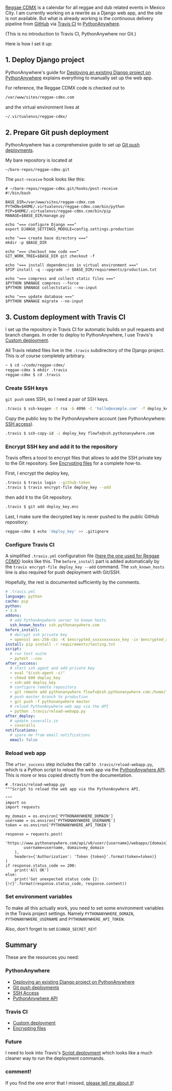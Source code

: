 <!--
.. title: Continuous delivery of a Django app from Travis CI to PythonAnywhere
.. slug: continuous-delivery-of-a-django-app-from-travis-ci-to-pythonanywhere
.. date: 2017-07-27 12:20:32 UTC-05:00
.. tags: pythonanywhere, django, python, travis ci, continuous delivery, github
.. category: 
.. link: 
.. description: 
.. type: text
-->

[Reggae CDMX](https://www.reggae-cdmx.com) is a calendar for all reggae and dub related events in Mexico City. I am currently working on a rewrite as a Django web app, and the site is not available. But what is already working is the continuous delivery pipeline from [GitHub](https://github.com/FlowFX/reggae-cdmx/) via [Travis CI](https://travis-ci.org/) to [PythonAnywhere](https://www.pythonanywhere.com/user/flowfx/consoles/).

(This is no introduction to Travis CI, PythonAnywhere nor Git.)

Here is how I set it up:

## 1. Deploy Django project
PythonAnywhere's guide for [Deploying an existing Django project on PythonAnywhere](https://help.pythonanywhere.com/pages/DeployExistingDjangoProject) explains everything to manually set  up the web app.

For reference, the Reggae CDMX code is checked out to
```bash
/var/www/sites/reggae-cdmx.com
```

and the virtual environment lives at
```bash
~/.virtualenvs/reggae-cdmx/
```

## 2. Prepare Git push deployment
PythonAnywhere has a comprehensive guide to set up [Git push deployments](https://blog.pythonanywhere.com/87/).

My bare repository is located at
```
~/bare-repos/reggae-cdmx.git
```


The `post-receive` hook looks like this:

```
# ~/bare-repos/reggae-cdmx.git/hooks/post-receive
#!/bin/bash

BASE_DIR=/var/www/sites/reggae-cdmx.com
PYTHON=$HOME/.virtualenvs/reggae-cdmx.com/bin/python
PIP=$HOME/.virtualenvs/reggae-cdmx.com/bin/pip
MANAGE=$BASE_DIR/manage.py

echo "=== configure Django ==="
export DJANGO_SETTINGS_MODULE=config.settings.production

echo "=== create base directory ==="
mkdir -p $BASE_DIR

echo "=== checkout new code ==="
GIT_WORK_TREE=$BASE_DIR git checkout -f

echo "=== install dependencies in virtual environment ==="
$PIP install -q --upgrade -r $BASE_DIR/requirements/production.txt

echo "=== compress and collect static files ==="
$PYTHON $MANAGE compress --force
$PYTHON $MANAGE collectstatic --no-input

echo "=== update database ==="
$PYTHON $MANAGE migrate --no-input
```


## 3. Custom deployment with Travis CI
I set up the repository in Travis CI for automatic builds on pull requests and branch changes. In order to deploy to PythonAnywhere, I use Travis's [Custom deployment](https://docs.travis-ci.com/user/deployment/custom/).

All Travis related files live in the `.travis` subdirectory of the Django project. This is of course completely arbitrary.

```bash
~ $ cd ~/code/reggae-cdmx/
reggae-cdmx $ mkdir .travis
reggae-cdmx $ cd .travis
```

### Create SSH keys
`git push` uses SSH, so I need a pair of SSH keys.

```bash
.travis $ ssh-keygen -t rsa -b 4096 -C 'hallo@example.com' -f deploy_key
```

Copy the public key to the PythonAnywhere account (see PythonAnywhere: [SSH access](https://help.pythonanywhere.com/pages/SSHAccess)).
```bash
.travis $ ssh-copy-id -i deploy_key flowfx@ssh.pythonanywhere.com
```

### Encrypt SSH key and add it to the repository
Travis offers a toool to encrypt files  that allows to add the SSH private key to the Git repository. See [Encrypting files](https://docs.travis-ci.com/user/encrypting-files/) for a complete how-to.

First, I encrypt the deploy key,
```bash
.travis $ travis login --github-token
.travis $ travis encrypt-file deploy_key --add
```

then add it to the Git repository.
```bash
.travis $ git add deploy_key.enc
```

Last, I make sure the decrypted key is never pushed to the public GitHub repository:
```bash
reggae-cdmx $ echo 'deploy_key' >> .gitignore
```


### Configure Travis CI
A simplified `.travis.yml` configuration file ([here the one used for Reggae CDMX](https://github.com/FlowFX/reggae-cdmx/blob/master/.travis.yml)) looks like this. The `before_install` part is added automatically by the `travis encrypt-file deploy_key --add` command. The `ssh_known_hosts` line is also required for push deployment with Git/SSH.

Hopefully, the rest is documented sufficiently by the comments.

```yaml
# .travis.yml
language: python
cache: pip
python:
- 3.6
addons:
  # add PythonAnywhere server to known hosts
  ssh_known_hosts: ssh.pythonanywhere.com
before_install:
  # decrypt ssh private key
  - openssl aes-256-cbc -K $encrypted_xxxxxxxxxxxx_key -iv $encrypted_xxxxxxxxxxxx_iv -in .travis/deploy_key.enc -out deploy_key -d
install: pip install -r requirements/testing.txt
script:
  # run test suite
  - pytest --cov
after_success:
  # start ssh agent and add private key
  - eval "$(ssh-agent -s)"
  - chmod 600 deploy_key
  - ssh-add deploy_key
  # configure remote repository
  - git remote add pythonanywhere flowfx@ssh.pythonanywhere.com:/home/flowfx/bare-repos/reggae-cdmx.git
  # push master branch to production 
  - git push -f pythonanywhere master
  # reload PythonAnywhere web app via the API
  - python .travis/reload-webapp.py
after_deploy:
  # update coveralls.io
  - coveralls
notifications:
  # spare me from email notifications
  email: false
```


### Reload web app
The `after_success` step includes the call to `.travis/reload-webapp.py`, which is a Python script to reload the web app via the [PythonAnywhere API](https://help.pythonanywhere.com/pages/API/). This is more or less copied directly from the documentation.

```
# .travis/reload-webapp.py
"""Script to reload the web app via the PythonAnywhere API.

"""
import os
import requests

my_domain = os.environ['PYTHONANYWHERE_DOMAIN']
username = os.environ['PYTHONANYWHERE_USERNAME']
token = os.environ['PYTHONANYWHERE_API_TOKEN']

response = requests.post(
    'https://www.pythonanywhere.com/api/v0/user/{username}/webapps/{domain}/reload/'.format(
        username=username, domain=my_domain
    ),
    headers={'Authorization': 'Token {token}'.format(token=token)}
)
if response.status_code == 200:
    print('All OK')
else:
    print('Got unexpected status code {}: {!r}'.format(response.status_code, response.content))

```


### Set environment variables
To make all this actually work, you need to set some environment variables in the Travis project settings. Namely `PYTHONANYWHERE_DOMAIN`, `PYTHONANYWHERE_USERNAME` and `PYTHONANYWHERE_API_TOKEN`.

Also, don't forget to set `DJANGO_SECRET_KEY`!

## Summary
These are the resources you need:

### PythonAnywhere
- [Deploying an existing Django project on PythonAnywhere](https://help.pythonanywhere.com/pages/DeployExistingDjangoProject)
- [Git push deployments](https://blog.pythonanywhere.com/87/)
- [SSH Access](https://help.pythonanywhere.com/pages/SSHAccess)
- [PythonAnywhere API](https://help.pythonanywhere.com/pages/API/)

### Travis CI
- [Custom deployment](https://docs.travis-ci.com/user/deployment/custom/)
- [Encrypting files](https://docs.travis-ci.com/user/encrypting-files/)

### Future
I need to look into Travis's [Script deployment](https://docs.travis-ci.com/user/deployment/script/) which looks like a much cleaner way to run the deployment commands.

### comment!
If you find the one error that I missed, [please tell me about it](link://slug/contact)!